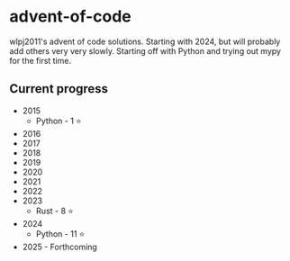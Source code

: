 # advent-of-code
wlpj2011's advent of code solutions. Starting with 2024, but will probably add others very very slowly. Starting off with Python and trying out mypy for the first time.

## Current progress 
* 2015 
  * Python - 1 :star:
* 2016 
* 2017
* 2018
* 2019
* 2020
* 2021
* 2022
* 2023 
  * Rust - 8 :star:
* 2024 
  * Python - 11 :star:
* 2025 - Forthcoming
